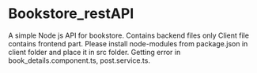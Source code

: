 # Bookstore_restAPI
A simple Node js API for bookstore. Contains backend files only
Client file contains frontend part. Please install node-modules from package.json in client folder and place it in src folder.
Getting error in book_details.component.ts, post.service.ts.
